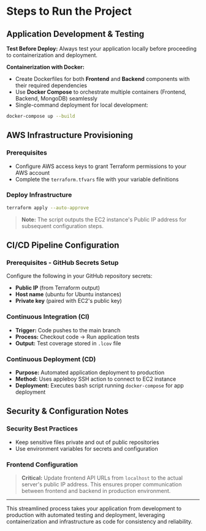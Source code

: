 # Steps to Run the Project

## Application Development & Testing

**Test Before Deploy:** Always test your application locally before proceeding to containerization and deployment.

**Containerization with Docker:**
- Create Dockerfiles for both **Frontend** and **Backend** components with their required dependencies
- Use **Docker Compose** to orchestrate multiple containers (Frontend, Backend, MongoDB) seamlessly
- Single-command deployment for local development:

```bash
docker-compose up --build
```

## AWS Infrastructure Provisioning

### Prerequisites
- Configure AWS access keys to grant Terraform permissions to your AWS account
- Complete the `terraform.tfvars` file with your variable definitions

### Deploy Infrastructure
```bash
terraform apply --auto-approve
```
> **Note:** The script outputs the EC2 instance's Public IP address for subsequent configuration steps.

## CI/CD Pipeline Configuration

### Prerequisites - GitHub Secrets Setup
Configure the following in your GitHub repository secrets:
- **Public IP** (from Terraform output)
- **Host name** (ubuntu for Ubuntu instances)
- **Private key** (paired with EC2's public key)

### Continuous Integration (CI)
- **Trigger:** Code pushes to the main branch
- **Process:** Checkout code → Run application tests
- **Output:** Test coverage stored in `.lcov` file

### Continuous Deployment (CD)
- **Purpose:** Automated application deployment to production
- **Method:** Uses appleboy SSH action to connect to EC2 instance
- **Deployment:** Executes bash script running `docker-compose` for app deployment

## Security & Configuration Notes

### Security Best Practices
- Keep sensitive files private and out of public repositories
- Use environment variables for secrets and configuration

### Frontend Configuration
> **Critical:** Update frontend API URLs from `localhost` to the actual server's public IP address. This ensures proper communication between frontend and backend in production environment.

---

This streamlined process takes your application from development to production with automated testing and deployment, leveraging containerization and infrastructure as code for consistency and reliability.